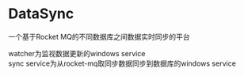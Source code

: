 # DataSync
一个基于Rocket MQ的不同数据库之间数据实时同步的平台

watcher为监视数据更新的windows service
<br>
sync service为从rocket-mq取同步数据同步到数据库的windows service
